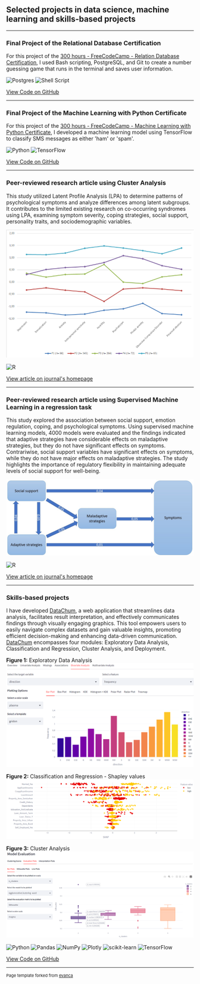 ## Selected projects in data science, machine learning and skills-based projects

---

### Final Project of the Relational Database Certification

For this project of the [300 hours - FreeCodeCamp - Relation Database Certification](https://www.freecodecamp.org/certification/fccc9d03d80-7181-4b05-98ad-2407f0379bd3/relational-database-v8), I used Bash scripting, PostgreSQL, and Git to create a number guessing game that runs in the terminal and saves user information.

![Postgres](https://img.shields.io/badge/postgres-%23316192.svg?style=for-the-badge&logo=postgresql&logoColor=white) ![Shell Script](https://img.shields.io/badge/shell_script-%23121011.svg?style=for-the-badge&logo=gnu-bash&logoColor=white)

[View Code on GitHub](https://github.com/chrigesch/number_guessing_game)

---

### Final Project of the Machine Learning with Python Certificate

For this project of the [300 hours - FreeCodeCamp - Machine Learning with Python Certificate]([https://www.freecodecamp.org/certification/fccc9d03d80-7181-4b05-98ad-2407f0379bd3/relational-database-v8](https://www.freecodecamp.org/certification/fccc9d03d80-7181-4b05-98ad-2407f0379bd3/machine-learning-with-python-v7)), I developed a machine learning model using TensorFlow to classify SMS messages as either 'ham' or 'spam'.

![Python](https://img.shields.io/badge/python-3670A0?style=for-the-badge&logo=python&logoColor=ffdd54) ![TensorFlow](https://img.shields.io/badge/TensorFlow-%23FF6F00.svg?style=for-the-badge&logo=TensorFlow&logoColor=white)

[View Code on GitHub](https://github.com/chrigesch/sms_text_classification)

---

### Peer-reviewed research article using Cluster Analysis

This study utilized Latent Profile Analysis (LPA) to determine patterns of psychological symptoms and analyze differences among latent subgroups. It contributes to the limited existing research on co-occurring syndromes using LPA, examining symptom severity, coping strategies, social support, personality traits, and sociodemographic variables.

<img src="images/Figure 1 - LPA.png?raw=true"/>

![R](https://img.shields.io/badge/r-%23276DC3.svg?style=for-the-badge&logo=r&logoColor=white)

[View article on journal's homepage](https://www.kci.go.kr/kciportal/landing/article.kci?arti_id=ART002885055#none)

---

### Peer-reviewed research article using Supervised Machine Learning in a regression task

This study explored the association between social support, emotion regulation, coping, and psychological symptoms. Using supervised machine learning models, 4000 models were evaluated and the findings indicated that adaptive strategies have considerable effects on maladaptive strategies, but they do not have significant effects on symptoms. Contrariwise, social support variables have significant effects on symptoms, while they do not have major effects on maladaptive strategies. The study highlights the importance of regulatory flexibility in maintaining adequate levels of social support for well-being.

<img src="images/Figure 1 - ML.jpg?raw=true"/>

![R](https://img.shields.io/badge/r-%23276DC3.svg?style=for-the-badge&logo=r&logoColor=white)

[View article on journal's homepage](https://hpr.termedia.pl/Is-emotional-support-the-key-to-improving-emotion-regulation-A-machine-learning-approach,156937,0,2.html)

---

### Skills-based projects
I have developed [DataChum](https://datachum.streamlit.app/), a web application that streamlines data analysis, facilitates result interpretation, and effectively communicates findings through visually engaging graphics. This tool empowers users to easily navigate complex datasets and gain valuable insights, promoting efficient decision-making and enhancing data-driven communication. [DataChum](https://datachum.streamlit.app/) encompasses four modules: Exploratory Data Analysis, Classification and Regression, Cluster Analysis, and Deployment. 

**Figure 1:** Exploratory Data Analysis
<img src="images/EDA_1a.png?raw=true"/>

**Figure 2:** Classification and Regression - Shapley values
<img src="images/SHAP_1.png?raw=true"/>

**Figure 3:** Cluster Analysis
<img src="images/Cluster_1.png?raw=true"/>

![Python](https://img.shields.io/badge/python-3670A0?style=for-the-badge&logo=python&logoColor=ffdd54) ![Pandas](https://img.shields.io/badge/pandas-%23150458.svg?style=for-the-badge&logo=pandas&logoColor=white) ![NumPy](https://img.shields.io/badge/numpy-%23013243.svg?style=for-the-badge&logo=numpy&logoColor=white) ![Plotly](https://img.shields.io/badge/Plotly-%233F4F75.svg?style=for-the-badge&logo=plotly&logoColor=white) ![scikit-learn](https://img.shields.io/badge/scikit--learn-%23F7931E.svg?style=for-the-badge&logo=scikit-learn&logoColor=white) ![TensorFlow](https://img.shields.io/badge/TensorFlow-%23FF6F00.svg?style=for-the-badge&logo=TensorFlow&logoColor=white)

[View Code on GitHub](https://github.com/chrigesch/DataChum)

---
<p style="font-size:11px">Page template forked from <a href="https://github.com/evanca/quick-portfolio">evanca</a></p>
<!-- Remove above link if you don't want to attibute -->
